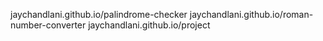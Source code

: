 jaychandlani.github.io/palindrome-checker
jaychandlani.github.io/roman-number-converter
jaychandlani.github.io/project
